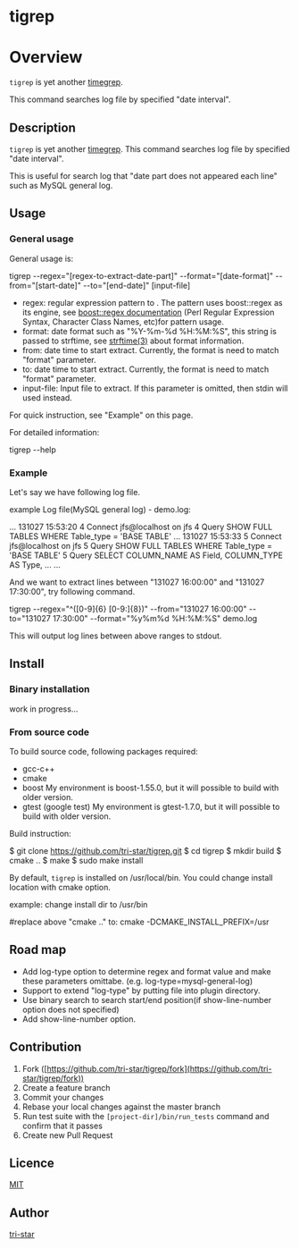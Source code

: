 tigrep
===================================

# Overview

`tigrep` is yet another [timegrep](https://github.com/linux-wizard/timegrep).

This command searches log file by specified "date interval".

## Description
`tigrep` is yet another [timegrep](https://github.com/linux-wizard/timegrep).
This command searches log file by specified "date interval".

This is useful for search log that "date part does not appeared each line" such as MySQL general log.



## Usage

### General usage
General usage is:

  tigrep --regex="[regex-to-extract-date-part]" --format="[date-format]"
  --from="[start-date]" --to="[end-date]" [input-file]

* regex: regular expression pattern to . The pattern uses boost::regex as its engine, 
  see [boost::regex documentation](http://www.boost.org/doc/libs/1_55_0/libs/regex/doc/html/boost_regex/syntax.html) (Perl Regular Expression Syntax, Character Class Names, etc)for pattern usage.
* format: date format such as "%Y-%m-%d %H:%M:%S", this string is passed to strftime,
  see [strftime(3)](http://man7.org/linux/man-pages/man3/strftime.3.html) about format information.
* from: date time to start extract. Currently, the format is need to match "format" parameter.
* to: date time to start extract. Currently, the format is need to match "format" parameter.
* input-file: Input file to extract. If this parameter is omitted, then stdin will used instead.

For quick instruction, see "Example" on this page.

For detailed information:
  
  tigrep --help

  
### Example
Let's say we have following log file.

example Log file(MySQL general log) - demo.log:

  ...
  131027 15:53:20     4 Connect   jfs@localhost on jfs
                      4 Query     SHOW FULL TABLES WHERE Table_type = 'BASE TABLE'
  ...
  131027 15:53:33     5 Connect   jfs@localhost on jfs
                      5 Query     SHOW FULL TABLES WHERE Table_type = 'BASE TABLE'
                      5 Query     SELECT COLUMN_NAME AS Field, COLUMN_TYPE AS Type, ...
  ...

And we want to extract lines between "131027 16:00:00" and "131027 17:30:00",
try following command.

  tigrep --regex="^([0-9]{6} [0-9:]{8})" --from="131027 16:00:00" --to="131027 17:30:00" --format="%y%m%d %H:%M:%S" demo.log

This will output log lines between above ranges to stdout.


## Install

### Binary installation

work in progress...


### From source code

To build source code, following packages required:

* gcc-c++
* cmake
* boost
  My environment is boost-1.55.0, but it will possible to build with older version.
* gtest (google test)
  My environment is gtest-1.7.0, but it will possible to build with older version.

Build instruction: 

  $ git clone https://github.com/tri-star/tigrep.git
  $ cd tigrep
  $ mkdir build
  $ cmake ..
  $ make
  $ sudo make install

By default, `tigrep` is installed on /usr/local/bin.
You could change install location with cmake option.

example: change install dir to /usr/bin

  #replace above "cmake .." to:
  cmake -DCMAKE_INSTALL_PREFIX=/usr

## Road map

* Add log-type option to determine regex and format value and make these parameters omittabe.
  (e.g. log-type=mysql-general-log)
* Support to extend "log-type" by putting file into plugin directory.
* Use binary search to search start/end position(if show-line-number option does not specified)
* Add show-line-number option.


## Contribution

1. Fork ([https://github.com/tri-star/tigrep/fork](https://github.com/tri-star/tigrep/fork))
2. Create a feature branch
3. Commit your changes
4. Rebase your local changes against the master branch
5. Run test suite with the `[project-dir]/bin/run_tests` command and confirm that it passes
6. Create new Pull Request

## Licence

[MIT](https://github.com/tri-star/tigrep/blob/master/LICENSE)

## Author

[tri-star](https://github.com/tri-star)
